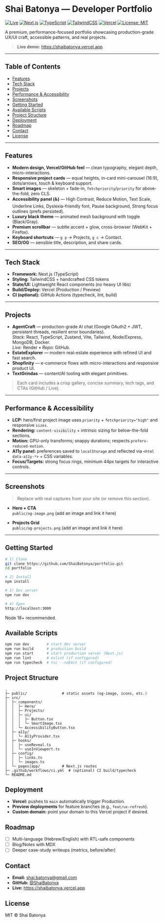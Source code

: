# Shai Batonya — Developer Portfolio

[![Live](https://img.shields.io/badge/Live-shaibatonya.vercel.app-000?labelColor=000)](https://shaibatonya.vercel.app)
[![Next.js](https://img.shields.io/badge/Next.js-14-000?logo=nextdotjs)](https://nextjs.org/)
[![TypeScript](https://img.shields.io/badge/TypeScript-5-3178C6?logo=typescript&logoColor=fff)](https://www.typescriptlang.org/)
[![TailwindCSS](https://img.shields.io/badge/TailwindCSS-3-06B6D4?logo=tailwindcss&logoColor=fff)](https://tailwindcss.com/)
[![Vercel](https://img.shields.io/badge/Deployed_on-Vercel-000?logo=vercel&logoColor=fff)](https://vercel.com/)
[![License: MIT](https://img.shields.io/badge/License-MIT-000)](#license)

A premium, performance-focused portfolio showcasing production-grade UX/UI craft, accessible patterns, and real projects.

> **Live demo:** https://shaibatonya.vercel.app

---

## Table of Contents
- [Features](#features)
- [Tech Stack](#tech-stack)
- [Projects](#projects)
- [Performance & Accessibility](#performance--accessibility)
- [Screenshots](#screenshots)
- [Getting Started](#getting-started)
- [Available Scripts](#available-scripts)
- [Project Structure](#project-structure)
- [Deployment](#deployment)
- [Roadmap](#roadmap)
- [Contact](#contact)
- [License](#license)

---

## Features
- **Modern design, Vercel/GitHub feel** — clean typography, elegant depth, micro-interactions.
- **Responsive project cards** — equal heights, in-card mini-carousel (16:9), dots/arrows, touch & keyboard support.
- **Smart images** — skeleton + fade-in, `fetchpriority`/`priority` for above-the-fold, zero CLS.
- **Accessibility panel (♿)** — High Contrast, Reduce Motion, Text Scale, Underline Links, Dyslexia-friendly font, Pause background, Strong focus outlines (prefs persisted).
- **Luxury black theme** — animated mesh background with toggle (Black/Gray).
- **Premium scrollbar** — subtle accent + glow, cross-browser (WebKit + Firefox).
- **Keyboard shortcuts** — `g p` → Projects, `g c` → Contact.
- **SEO/OG** — sensible title, description, and share cards.

---

## Tech Stack
- **Framework:** Next.js (TypeScript)
- **Styling:** TailwindCSS + handcrafted CSS tokens
- **State/UI:** Lightweight React components (no heavy UI libs)
- **Build/Deploy:** Vercel (Production / Preview)
- **CI (optional):** GitHub Actions (typecheck, lint, build)

---

## Projects
- **AgentCraft** — production-grade AI chat (Google OAuth2 + JWT, persistent threads, resilient error boundaries).  
  _Stack:_ React, TypeScript, Zustand, Vite, Tailwind, Node/Express, MongoDB, Docker.  
  _Live:_ Render • _Repo:_ GitHub.
- **EstateExplorer** — modern real-estate experience with refined UI and fast search.
- **Shopfinity** — e-commerce flows with micro-interactions and responsive product UI.
- **TextGrindas** — content/AI tooling with elegant primitives.

> Each card includes a crisp gallery, concise summary, tech tags, and CTAs (GitHub / Live).

---

## Performance & Accessibility
- **LCP:** hero/first project image uses `priority` + `fetchpriority="high"` and responsive `sizes`.
- **Rendering:** `content-visibility` + intrinsic sizing for below-the-fold sections.
- **Motion:** GPU-only transforms; snappy durations; respects `prefers-reduced-motion`.
- **A11y panel:** preferences saved to `localStorage` and reflected via `<html data-a11y-*>` + CSS variables.
- **Focus/Targets:** strong focus rings, minimum 44px targets for interactive controls.

---

## Screenshots
> Replace with real captures from your site (or remove this section).

- **Hero + CTA**  
  `public/og-image.png` (add an image and link it here)

- **Projects Grid**  
  `public/og-projects.png` (add an image and link it here)

---

## Getting Started

```bash
# 1) Clone
git clone https://github.com/ShaiBatonya/portfolio.git
cd portfolio

# 2) Install
npm install

# 3) Dev server
npm run dev

# 4) Open
http://localhost:3000
```

Node 18+ recommended.

## Available Scripts

```bash
npm run dev        # start dev server
npm run build      # production build
npm run start      # start production server (Next.js)
npm run lint       # eslint (if configured)
npm run typecheck  # tsc --noEmit (if configured)
```

## Project Structure

```
.
├─ public/                # static assets (og-image, icons, etc.)
├─ src/
│  ├─ components/
│  │  ├─ Hero/
│  │  ├─ Projects/
│  │  ├─ ui/
│  │  │  ├─ Button.tsx
│  │  │  └─ SmartImage.tsx
│  │  └─ AccessibilityButton.tsx
│  ├─ a11y/
│  │  └─ A11yProvider.tsx
│  ├─ hooks/
│  │  ├─ useReveal.ts
│  │  └─ useInViewport.ts
│  ├─ config/
│  │  ├─ links.ts
│  │  └─ images.ts
│  └─ pages|app/          # Next.js routes
├─ .github/workflows/ci.yml  # (optional) CI build/typecheck
└─ README.md
```

## Deployment
- **Vercel:** pushes to `main` automatically trigger Production.
- **Preview deployments** for feature branches (e.g., `feat/ux-refresh`).
- **Custom domain:** point your domain to this Vercel project if desired.

## Roadmap
- [ ] Multi-language (Hebrew/English) with RTL-safe components
- [ ] Blog/Notes with MDX
- [ ] Deeper case-study writeups (metrics, before/after)

## Contact
- **Email:** shai.batonya@gmail.com
- **GitHub:** [@ShaiBatonya](https://github.com/ShaiBatonya)
- **Live:** https://shaibatonya.vercel.app

## License
MIT © Shai Batonya